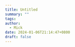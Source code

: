 ```yaml
---
title: Untitled
summary: ""
tags: 
author:
  - Mick
date: 2024-01-06T21:14:47+0800
draft: false
---
```


